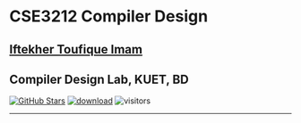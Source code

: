 # CSE3212 Compiler Design

[Iftekher Toufique Imam](https://github.com/toufique-imam)
---
Compiler Design Lab, KUET, BD
---

[![GitHub Stars](https://img.shields.io/github/stars/toufique-imam/compiler_design-CSE3212?style=social)](https://github.com/toufique-imam/compiler_design-CSE3212)
[![download](https://img.shields.io/github/downloads/toufique-imam/compiler_design-CSE3212/total.svg)](https://github.com/toufique-imam/compiler_design-CSE3212)
![visitors](https://visitor-badge.glitch.me/badge?page_id=toufique-imam/compiler_design-CSE3212)

---
